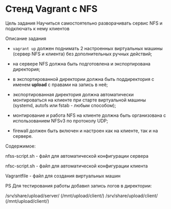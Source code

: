 # Стенд Vagrant с NFS

Цель задания
Научиться самостоятельно разворачивать сервис NFS и подключать к нему клиентов

Описание задания
 
- `vagrant up` должен поднимать 2 настроенных виртуальных машины (сервер NFS и клиента) без дополнительных ручных действий;
 
-  на сервере NFS должна быть подготовлена и экспортирована
директория;
 
- в экспортированной директории должна быть поддиректория с именем __upload__ с правами на запись в неё;
 
- экспортированная директория должна автоматически монтироваться на клиенте при старте виртуальной машины (systemd, autofs или fstab -
любым способом);
 
- монтирование и работа NFS на клиенте должна быть организована с использованием NFSv3 по протоколу UDP;
 
- firewall должен быть включен и настроен как на клиенте, так и на сервере.


Содержимое:

nfss-script.sh - файл для автоматической конфигурации сервера

nfsc-script.sh - файл для автоматической конфигурации клиента

Vagrantfile - файл для создания виртуальных машин


PS
Для тестирования работы добавил запись логов в директории:

/srv/share/upload/server/ (/mnt/upload/client/)
/srv/share/upload/client/ (/mnt/upload/client/)
